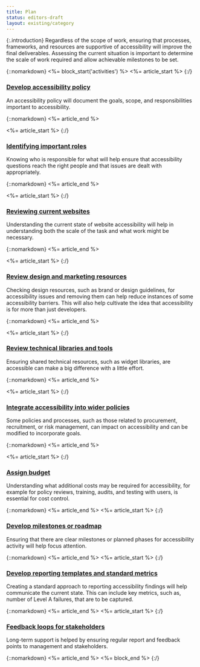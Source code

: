 ```yaml
---
title: Plan
status: editors-draft
layout: existing/category
---
```


{:.introduction}
Regardless of the scope of work, ensuring that processes, frameworks, and resources are supportive of accessibility will improve the final deliverables. Assessing the current situation is important to determine the scale of work required and allow achievable milestones to be set.

{::nomarkdown}
<%= block_start('activities') %>
<%= article_start %>
{:/}

### [Develop accessibility policy](develop_policy.html)

An accessibility policy will document the goals, scope, and responsibilities important to accessibility.

{::nomarkdown}
<%= article_end %>

<%= article_start %>
{:/}

### [Identifying important roles](identify_roles.html)

Knowing who is responsible for what will help ensure that accessibility questions reach the right people and that issues are dealt with appropriately.

{::nomarkdown}
<%= article_end %>

<%= article_start %>
{:/}

### [Reviewing current websites](review_website.html)

Understanding the current state of website accessibility will help in understanding both the scale of the task and what work might be necessary.

{::nomarkdown}
<%= article_end %>

<%= article_start %>
{:/}

### [Review design and marketing resources](review_design_assets.html)

Checking design resources, such as brand or design guidelines, for accessibility issues and removing them can help reduce instances of some accessibility barriers. This will also help cultivate the idea that accessibility is for more than just developers. 

{::nomarkdown}
<%= article_end %>

<%= article_start %>
{:/}

### [Review technical libraries and tools](review_technical_assets.html)

Ensuring shared technical resources, such as widget libraries, are accessible can make a big difference with a little effort.

{::nomarkdown}
<%= article_end %>

<%= article_start %>
{:/}

### [Integrate accessibility into wider policies](policy_integration.html)

Some policies and processes, such as those related to procurement, recruitment, or risk management, can impact on accessibility and can be modified to incorporate goals.

{::nomarkdown}
<%= article_end %>

<%= article_start %>
{:/}

### [Assign budget](budget.html)

Understanding what additional costs may be required for accessibility, for example for policy reviews, training, audits, and testing with users, is essential for cost control.

{::nomarkdown}
<%= article_end %>
<%= article_start %>
{:/}

### [Develop milestones or roadmap](develop_roadmap.html)

Ensuring that there are clear milestones or planned phases for accessibility activity will help focus attention.

{::nomarkdown}
<%= article_end %>
<%= article_start %>
{:/}

### [Develop reporting templates and standard metrics](reporting_templates_and_metrics.html)

Creating a standard approach to reporting accessibility findings will help communicate the current state. This can include key metrics, such as, number of Level A failures, that are to be captured.

{::nomarkdown}
<%= article_end %>
<%= article_start %>
{:/}

### [Feedback loops for stakeholders](stakeholder_feedback.html)

Long-term support is helped by ensuring regular report and feedback points to management and stakeholders.

{::nomarkdown}
<%= article_end %>
<%= block_end %>
{:/}